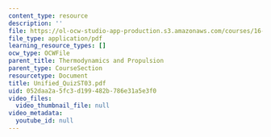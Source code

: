 ```yaml
---
content_type: resource
description: ''
file: https://ol-ocw-studio-app-production.s3.amazonaws.com/courses/16-01-unified-engineering-i-ii-iii-iv-fall-2005-spring-2006/052daa2a5fc3d199482b786e31a5e3f0_Unified_QuizST03.pdf
file_type: application/pdf
learning_resource_types: []
ocw_type: OCWFile
parent_title: Thermodynamics and Propulsion
parent_type: CourseSection
resourcetype: Document
title: Unified_QuizST03.pdf
uid: 052daa2a-5fc3-d199-482b-786e31a5e3f0
video_files:
  video_thumbnail_file: null
video_metadata:
  youtube_id: null
---
```

